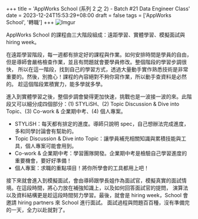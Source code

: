+++
title = 'AppWorks School (系列 2 之 2) - Batch #21 Data Engineer Class'
date = 2023-12-24T15:53:29+08:00
draft = false
tags = ['AppWorks School', '轉職']
+++
![Imgur](https://i.imgur.com/nAOPbM8.jpg)

AppWorks School 的課程由三大階段組成：遠距學習、實體學習、模擬面試與 hiring week。

在遠距學習階段，每一週都有排定好的課程與作業。如何安排時間是學員的自由，但是導師會嚴格檢查作業，並且有問題就會要學員修改。整個階段的學習步調很快，
所以在這一階段，找到自己的學習方式，透過大量動手實作熟悉技術是非常重要的。然後，別擔心！課程的內容絕對不夠你寫作業，所以動手查資料是必然的。
趁這個階段累積實力，能多學就多學。

進入到實體學習之後，整個步調會變得更加快速，挑戰也是一波接一波的來。此階段又可以細分成四個部分：(1) STYLiSH、(2) Topic 
Discussion & Dive into Topic、(3) Co-work & 企業期中考、(4) 個人專案。

- STYLiSH：每天都有排定的進度。導師只說明 spec，自己想辦法完成進度，多和同學討論會有幫助的。
- Topic Discussion & Dive into Topic：讓學員補充相關知識與累積技能與工具，個人專案可能會用到。
- Co-work & 企業期中考：學習團隊開發。企業期中考是檢驗自己學習進度的重要機會，要好好準備！
- 個人專案：求職的重點項目！將你所學會的工具都用上吧！

接下來就會進入到模擬面試，會由導師跟學長姐作為面試官，模擬真實的面試情境。在這段時間，將心力放在補強知識上，以及如何回答面試官的提問，
演算法以及資料結構更是趁這段時間努力學習。最後，就會是 hiring week，School 會邀請 hiring partners 來 School 進行面試。
面試過程與問題百百種，沒有準備完的一天，全力以赴就對了。